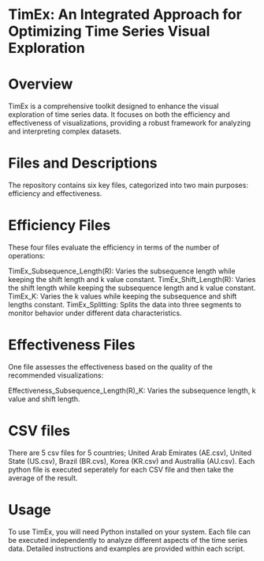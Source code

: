 # TimEx: An Integrated Approach for Optimizing Time Series Visual Exploration
# Overview
TimEx is a comprehensive toolkit designed to enhance the visual exploration of time series data. It focuses on both the efficiency and effectiveness of visualizations, providing a robust framework for analyzing and interpreting complex datasets.

# Files and Descriptions
The repository contains six key files, categorized into two main purposes: efficiency and effectiveness.

# Efficiency Files
These four files evaluate the efficiency in terms of the number of operations:

TimEx_Subsequence_Length(R): Varies the subsequence length while keeping the shift length and k value constant.
TimEx_Shift_Length(R): Varies the shift length while keeping the subsequence length and k value constant.
TimEx_K: Varies the k values while keeping the subsequence and shift lengths constant.
TimEx_Splitting: Splits the data into three segments to monitor behavior under different data characteristics.

# Effectiveness Files
One file assesses the effectiveness based on the quality of the recommended visualizations:

Effectiveness_Subsequence_Length(R)_K: Varies the subsequence length, k value and shift length.

# CSV files
There are 5 csv files for 5 countries; United Arab Emirates (AE.csv), United State (US.csv), Brazil (BR.cvs), Korea (KR.csv) and Australlia (AU.csv).
Each python file is executed seperately for each CSV file and then take the average of the result.

# Usage
To use TimEx, you will need Python installed on your system. Each file can be executed independently to analyze different aspects of the time series data. Detailed instructions and examples are provided within each script.
     
